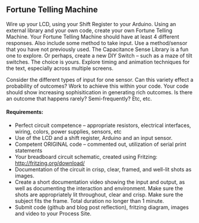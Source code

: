 ## Fortune Telling Machine

Wire up your LCD, using your Shift Register to your Arduino. Using an external library and your own code, create your own Fortune Telling Machine. Your Fortune Telling Machine should have at least 4 different responses. Also include some method to take input. Use a method/sensor that you have not previously used. The Capacitance Sense Library is a fun one to explore. Or perhaps, create a new DIY Switch – such as a maze of tilt switches. The choice is yours. Explore timing and animation techniques for the text, especially across multiple screens. 

Consider the different types of input for one sensor. Can this variety effect a probability of outcomes? Work to achieve this within your code. Your code should show increasing sophisitication in generating rich outcomes. Is there an outcome that happens rarely? Semi-frequently? Etc, etc.

#### Requirements: 
*	Perfect circuit competence – appropriate resistors, electrical interfaces, wiring, colors, power supplies, sensors, etc
*	Use of the LCD and a shift register, Arduino and an input sensor.
*	Competent ORIGINAL code – commented out, utilization of serial print statements
*	Your breadboard circuit schematic, created using Fritzing: http://fritzing.org/download/
*	Documentation of the circuit in crisp, clear, framed, and well-lit shots as images.
*	Create a short documentation video showing the input and output, as well as documenting the interaction and environment. Make sure the shots are appropriately lit throughout, clear and crisp. Make sure the subject fits the frame. Total duration no longer than 1 minute.
*	Submit code (github and blog post reflection), fritzing diagram, images and video to your Process Site.
